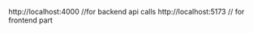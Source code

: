 http://localhost:4000           //for backend api calls
http://localhost:5173            // for frontend part

